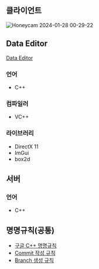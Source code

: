 ## 클라이언트
![Honeycam 2024-01-28 00-29-22](https://github.com/UnitySio/Socket/assets/38973547/6299bed6-2dff-4cc8-8f94-bf4f6dc049e4)

## Data Editor
[Data Editor](https://github.com/UnitySio/DataEditor)

### 언어
* C++

### 컴파일러
* VC++

### 라이브러리
* DirectX 11
* ImGui
* box2d

## 서버

### 언어
* C++

## 명명규칙(공통)
* [구글 C++ 명명규칙](https://google.github.io/styleguide/cppguide.html#General_Naming_Rules)
* [Commit 작성 규칙](https://cocoon1787.tistory.com/708)
* [Branch 생성 규칙](https://velog.io/@kim-jaemin420/Git-branch-naming)
